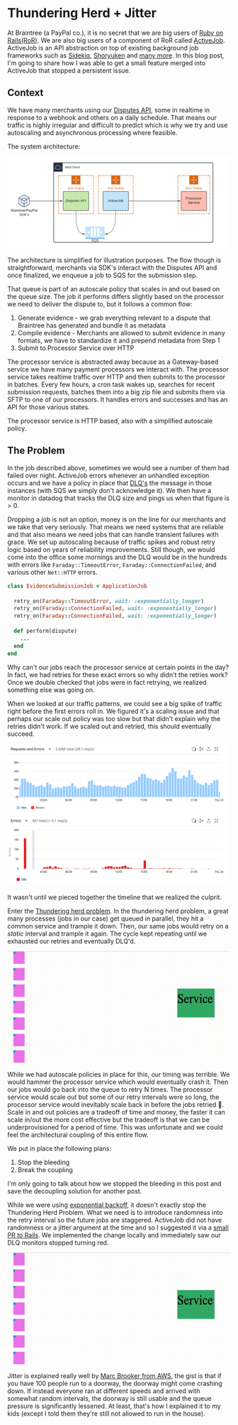 # Thundering Herd + Jitter

At Braintree (a PayPal co.), it is no secret that we are big users of [Ruby on Rails(RoR)](https://rubyonrails.org).  We are also big users of a component of RoR called [ActiveJob](https://edgeguides.rubyonrails.org/active_job_basics.html).  ActiveJob is an API abstraction on top of existing background job frameworks such as [Sidekiq](https://sidekiq.org/), [Shoryuken](https://github.com/ruby-shoryuken/shoryuken) and [many more](https://edgeapi.rubyonrails.org/classes/ActiveJob/QueueAdapters.html). In this blog post, I'm going to share how I was able to get a small feature merged into ActiveJob that stopped a persistent issue.

## Context

We have many merchants using our [Disputes API](https://www.braintreepayments.com/blog/manage-disputes-via-the-api/), some in realtime in response to a webhook and others on a daily schedule.  That means our traffic is highly irregular and difficult to predict which is why we try and use autoscaling and asynchronous processing where feasible.

The system architecture:

![disputs-api](./imgs/disputes-api.png)


The architecture is simplified for illustration purposes. The flow though is straightforward, merchants via SDK's interact with the Disputes API and once finalized, we enqueue a job to SQS for the submission step.

That queue is part of an autoscale policy that scales in and out based on the queue size. The job it performs differs slightly based on the processor we need to deliver the dispute to, but it follows a common flow:

1. Generate evidence - we grab everything relevant to a dispute that Braintree has generated and bundle it as metadata
1. Compile evidence - Merchants are allowed to submit evidence in many formats, we have to standardize it and prepend metadata from Step 1
1. Submit to Processor Service over HTTP

The processor service is abstracted away because as a Gateway-based service we have many payment processors we interact with.  The processor service takes realtime traffic over HTTP and then submits to the processor in batches.  Every few hours, a cron task wakes up, searches for recent submission requests, batches them into a big zip file and submits them via SFTP to one of our processors.  It handles errors and successes and has an API for those various states.

The processor service is HTTP based, also with a simplified autoscale policy.

## The Problem

In the job described above, sometimes we would see a number of them had failed over night.  ActiveJob errors whenever an unhandled exception occurs and we have a policy in place that [DLQ's](https://docs.aws.amazon.com/AWSSimpleQueueService/latest/SQSDeveloperGuide/sqs-dead-letter-queues.html) the message in those instances (with SQS we simply don't acknowledge it).  We then have a monitor in datadog that tracks the DLQ size and pings us when that figure is > 0.

Dropping a job is not an option, money is on the line for our merchants and we take that very seriously.  That means we need systems that are reliable and that also means we need jobs that can handle transient failures with grace.  We set up autoscaling because of traffic spikes and robust retry logic based on years of reliability improvements.  Still though, we would come into the office some mornings and the DLQ would be in the hundreds with errors like `Faraday::TimeoutError`, `Faraday::ConnectionFailed`, and various other `Net::HTTP` errors.

```ruby
class EvidenceSubmissionJob < ApplicationJob

  retry_on(Faraday::TimeoutError, wait: :exponentially_longer)
  retry_on(Faraday::ConnectionFailed, wait: :exponentially_longer)
  retry_on(Faraday::ConnectionFailed, wait: :exponentially_longer)

  def perform(dispute)
    ...
  end
end
```


Why can't our jobs reach the processor service at certain points in the day?  In fact, we had retries for these exact errors so why didn't the retries work?  Once we double checked that jobs were in fact retrying, we realized something else was going on.

When we looked at our traffic patterns, we could see a big spike of traffic right before the first errors roll in.  We figured it's a scaling issue and that perhaps our scale out policy was too slow but that didn't explain why the retries didn't work.  If we scaled out and retried, this should eventually succeed.

![traffic graph](./imgs/thundering-herd-traffic.png)

It wasn't until we pieced together the timeline that we realized the culprit.

Enter the [Thundering herd problem](https://en.wikipedia.org/wiki/Thundering_herd_problem).  In the thundering herd problem, a great many processes (jobs in our case) get queued in parallel, they hit a common service and trample it down.  Then, our same jobs would retry on a *static* interval and trample it again. The cycle kept repeating until we exhausted our retries and eventually DLQ'd.

![thundering-herd](./imgs/thunder-herd-v2.gif)


While we had autoscale policies in place for this, our timing was terrible.  We would hammer the processor service which would eventually crash it.  Then our jobs would go back into the queue to retry N times.  The processor service would scale out but some of our retry intervals were so long, the processor service would inevitably scale back in before the jobs retried :facepalm:.  Scale in and out policies are a tradeoff of time and money, the faster it can scale in/out the more cost effective but the tradeoff is that we can be underprovisioned for a period of time.  This was unfortunate and we could feel the architectural coupling of this entire flow.

We put in place the following plans:

1. Stop the bleeding
1. Break the coupling

I'm only going to talk about how we stopped the bleeding in this post and save the decoupling solution for another post.

While we were using [exponential backoff](https://en.wikipedia.org/wiki/Exponential_backoff), it doesn't exactly stop the Thundering Herd Problem.  What we need is to introduce randomness into the retry interval so the future jobs are staggered.  ActiveJob did not have randomness or a jitter argument at the time and so I suggested it via a [small PR to Rails](https://github.com/rails/rails/pull/31872).  We implemented the change locally and immediately saw our DLQ monitors stopped turning red.

![thundering-herd-jitter](./imgs/thunder-herd-jitter-v2.gif)

Jitter is explained really well by [Marc Brooker from AWS](https://aws.amazon.com/blogs/architecture/exponential-backoff-and-jitter/), the gist is that if you have 100 people run to a doorway, the doorway might come crashing down.  If instead everyone ran at different speeds and arrived with somewhat random intervals, the doorway is still usable and the queue pressure is significantly lessened.  At least, that's how I explained it to my kids (except I told them they're still not allowed to run in the house).
